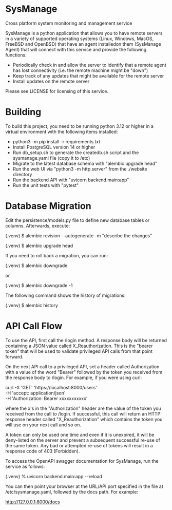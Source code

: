 # SysManage
Cross platform system monitoring and management service

SysManage is a python application that allows you to have remote servers
in a variety of supported operating systems (Linux, Windows, MacOS, FreeBSD and
OpenBSD) that have an agent installedon them (SysManage Agent) that will
connect with this service and provide the following functions:

- Periodically check in and allow the server to identify that a remote agent
has lost connectivity (i.e. the remote machine might be "down")
- Keep track of any updates that might be available for the remote server
- Install updates on the remote server

Please see LICENSE for licensing of this service.

# Building
To build this project, you need to be running python 3.12 or higher in a 
virtual environment with the following items installed:

- python3 -m pip install -r requirements.txt
- Install PostgreSQL version 14 or higher
- Run db_setup.sh to generate the createdb.sh script and the
sysmanage.yaml file (copy it to /etc)
- Migrate to the latest database schema with "alembic upgrade head"
- Run the web UI via "python3 -m http.server" from the ./website
directory
- Run the backend API with "uvicorn backend.main:app"
- Run the unit tests with "pytest"

# Database Migration
Edit the persistence/models.py file to define new database tables or
columns.  Afterwards, execute:

(.venv) $ alembic revision --autogenerate -m "describe the changes"

(.venv) $ alembic upgrade head

If you need to roll back a migration, you can run:

(.venv) $ alembic downgrade <revision>

or

(.venv) $ alembic downgrade -1

The following command shows the history of migrations:

(.venv) $ alembic history

# API Call Flow

To use the API, first call the /login method.  A response body will be
returned containing a JSON value called X_Reauthorization.  This is the
"bearer token" that will be used to validate privileged API calls from that
point forward.

On the next API call to a privileged API, set a header called
Authorization with a value of the word "Bearer" followed by the token
you received from the response body to /login.  For example, if you
were using curl:

curl -X 'GET' 'https://localhost:8000/users' \
  -H 'accept: application/json' \
  -H 'Authorization: Bearer xxxxxxxxxxx'

where the x's in the "Authorization" header are the value of the token
you received from the call to /login.  If successful, this call will return
an HTTP response header called "X_Reauthorization" which contains the token
you will use on your next call and so on.

A token can only be used one time and even if it is unexpired, it will be
deny-listed on the server and prevent a subsequent successful re-use of the
same token.  Any bad or attempted re-use of tokens will result in a response
code of 403 (Forbidden).

To access the OpenAPI swagger documentation for SysManage, run the service
as follows:

(.venv) % uvicorn backend.main:app --reload

You can then point your browser at the URL/API port specified in the file at
/etc/sysmanage.yaml, followed by the docs path.  For example:

http://127.0.0.1:8000/docs